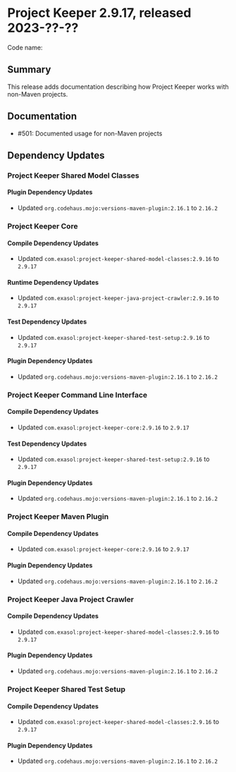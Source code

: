 # Project Keeper 2.9.17, released 2023-??-??

Code name:

## Summary

This release adds documentation describing how Project Keeper works with non-Maven projects.

## Documentation

* #501: Documented usage for non-Maven projects

## Dependency Updates

### Project Keeper Shared Model Classes

#### Plugin Dependency Updates

* Updated `org.codehaus.mojo:versions-maven-plugin:2.16.1` to `2.16.2`

### Project Keeper Core

#### Compile Dependency Updates

* Updated `com.exasol:project-keeper-shared-model-classes:2.9.16` to `2.9.17`

#### Runtime Dependency Updates

* Updated `com.exasol:project-keeper-java-project-crawler:2.9.16` to `2.9.17`

#### Test Dependency Updates

* Updated `com.exasol:project-keeper-shared-test-setup:2.9.16` to `2.9.17`

#### Plugin Dependency Updates

* Updated `org.codehaus.mojo:versions-maven-plugin:2.16.1` to `2.16.2`

### Project Keeper Command Line Interface

#### Compile Dependency Updates

* Updated `com.exasol:project-keeper-core:2.9.16` to `2.9.17`

#### Test Dependency Updates

* Updated `com.exasol:project-keeper-shared-test-setup:2.9.16` to `2.9.17`

#### Plugin Dependency Updates

* Updated `org.codehaus.mojo:versions-maven-plugin:2.16.1` to `2.16.2`

### Project Keeper Maven Plugin

#### Compile Dependency Updates

* Updated `com.exasol:project-keeper-core:2.9.16` to `2.9.17`

#### Plugin Dependency Updates

* Updated `org.codehaus.mojo:versions-maven-plugin:2.16.1` to `2.16.2`

### Project Keeper Java Project Crawler

#### Compile Dependency Updates

* Updated `com.exasol:project-keeper-shared-model-classes:2.9.16` to `2.9.17`

#### Plugin Dependency Updates

* Updated `org.codehaus.mojo:versions-maven-plugin:2.16.1` to `2.16.2`

### Project Keeper Shared Test Setup

#### Compile Dependency Updates

* Updated `com.exasol:project-keeper-shared-model-classes:2.9.16` to `2.9.17`

#### Plugin Dependency Updates

* Updated `org.codehaus.mojo:versions-maven-plugin:2.16.1` to `2.16.2`
